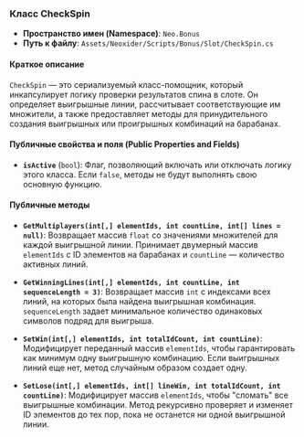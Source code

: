 ﻿### Класс CheckSpin

- **Пространство имен (Namespace)**: `Neo.Bonus`
- **Путь к файлу**: `Assets/Neoxider/Scripts/Bonus/Slot/CheckSpin.cs`

#### Краткое описание
`CheckSpin` — это сериализуемый класс-помощник, который инкапсулирует логику проверки результатов спина в слоте. Он определяет выигрышные линии, рассчитывает соответствующие им множители, а также предоставляет методы для принудительного создания выигрышных или проигрышных комбинаций на барабанах.

#### Публичные свойства и поля (Public Properties and Fields)
- **`isActive`** (`bool`): Флаг, позволяющий включать или отключать логику этого класса. Если `false`, методы не будут выполнять свою основную функцию.

#### Публичные методы
- **`GetMultiplayers(int[,] elementIds, int countLine, int[] lines = null)`**: Возвращает массив `float` со значениями множителей для каждой выигрышной линии. Принимает двумерный массив `elementIds` с ID элементов на барабанах и `countLine` — количество активных линий.

- **`GetWinningLines(int[,] elementIds, int countLine, int sequenceLength = 3)`**: Возвращает массив `int` с индексами всех линий, на которых была найдена выигрышная комбинация. `sequenceLength` задает минимальное количество одинаковых символов подряд для выигрыша.

- **`SetWin(int[,] elementIds, int totalIdCount, int countLine)`**: Модифицирует переданный массив `elementIds`, чтобы гарантировать как минимум одну выигрышную комбинацию. Если выигрышных линий еще нет, метод случайным образом создает одну.

- **`SetLose(int[,] elementIds, int[] lineWin, int totalIdCount, int countLine)`**: Модифицирует массив `elementIds`, чтобы "сломать" все выигрышные комбинации. Метод рекурсивно проверяет и изменяет ID элементов до тех пор, пока не останется ни одной выигрышной линии.
